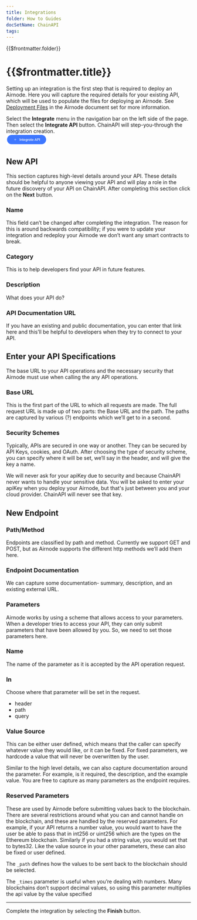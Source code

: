 ```yaml
---
title: Integrations
folder: How to Guides
docSetName: ChainAPI
tags:
---
```


<TitleSpan>{{$frontmatter.folder}}</TitleSpan>

# {{$frontmatter.title}}

<TocHeader />
<TOC class="table-of-contents" :include-level="[2,3]" />

Setting up an integration is the first step that is required to deploy an
Airnode. Here you will capture the required details for your existing API, which
will be used to populate the files for deploying an Airnode. See
[Deployment Files](../../airnode/v0.7/reference/deployment-files/) in the
Airnode document set for more information.

Select the **Integrate** menu in the navigation bar on the left side of the
page. Then select the **Integrate API** button. ChainAPI will step-you-through
the integration creation. <br/> <img src="../assets/images/integrate-api.png"
width="22%"/>

## New API

This section captures high-level details around your API. These details should
be helpful to anyone viewing your API and will play a role in the future
discovery of your API on ChainAPI. After completing this section click on the
**Next** button.

### Name

This field can’t be changed after completing the integration. The reason for
this is around backwards compatibility; if you were to update your integration
and redeploy your Airnode we don’t want any smart contracts to break.

### Category

This is to help developers find your API in future features.

### Description

What does your API do?

### API Documentation URL

If you have an existing and public documentation, you can enter that link here
and this’ll be helpful to developers when they try to connect to your API.

## Enter your API Specifications

The base URL to your API operations and the necessary security that Airnode must
use when calling the any API operations.

### Base URL

This is the first part of the URL to which all requests are made. The full
request URL is made up of two parts: the Base URL and the path. The paths are
captured by various (?) endpoints which we’ll get to in a second.

### Security Schemes

Typically, APIs are secured in one way or another. They can be secured by API
Keys, cookies, and OAuth. After choosing the type of security scheme, you can
specify where it will be set, we’ll say in the header, and will give the key a
name.

We will never ask for your apiKey due to security and because ChainAPI never
wants to handle your sensitive data. You will be asked to enter your apiKey when
you deploy your Airnode, but that's just between you and your cloud provider.
ChainAPI will never see that key.

## New Endpoint

### Path/Method

Endpoints are classified by path and method. Currently we support GET and POST,
but as Airnode supports the different http methods we’ll add them here.

### Endpoint Documentation

We can capture some documentation- summary, description, and an existing
external URL.

### Parameters

Airnode works by using a scheme that allows access to your parameters. When a
developer tries to access your API, they can only submit parameters that have
been allowed by you. So, we need to set those parameters here.

### Name

The name of the parameter as it is accepted by the API operation request.

### In

Choose where that parameter will be set in the request.

- header
- path
- query

### Value Source

This can be either user defined, which means that the caller can specify
whatever value they would like, or it can be fixed. For fixed parameters, we
hardcode a value that will never be overwritten by the user.

Similar to the high level details, we can also capture documentation around the
parameter. For example, is it required, the description, and the example value.
You are free to capture as many parameters as the endpoint requires.

### Reserved Parameters

These are used by Airnode before submitting values back to the blockchain. There
are several restrictions around what you can and cannot handle on the
blockchain, and these are handled by the reserved parameters. For example, if
your API returns a number value, you would want to have the user be able to pass
that in int256 or uint256 which are the types on the Ethereum blockchain.
Similarly if you had a string value, you would set that to bytes32. Like the
value source in your other parameters, these can also be fixed or user defined.

The `_path` defines how the values to be sent back to the blockchain should be
selected.

The `_times` parameter is useful when you’re dealing with numbers. Many
blockchains don’t support decimal values, so using this parameter multiplies the
api value by the value specified

---

Complete the integration by selecting the **Finish** button.
